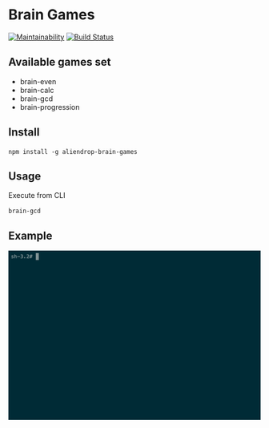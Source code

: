 # Brain Games

[![Maintainability](https://api.codeclimate.com/v1/badges/d426db603c57aa7836a2/maintainability)](https://codeclimate.com/github/Aliendrop/project-lvl1-s376/maintainability)
[![Build Status](https://travis-ci.com/Aliendrop/project-lvl1-s376.svg?branch=master)](https://travis-ci.com/Aliendrop/project-lvl1-s376)

## Available games set
- brain-even
- brain-calc
- brain-gcd
- brain-progression

## Install

```
npm install -g aliendrop-brain-games
```

## Usage

Execute from CLI

```
brain-gcd
```

## Example

![example](./screenshots/brain-gcd.gif)
